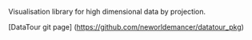 Visualisation library for high dimensional data by projection.

[DataTour git page] (https://github.com/neworldemancer/datatour_pkg)
